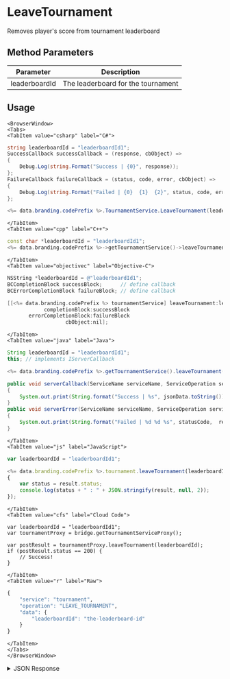 # LeaveTournament

Removes player's score from tournament leaderboard

<PartialServop service_name="tournament" operation_name="LEAVE_TOURNAMENT" />

## Method Parameters
Parameter | Description
--------- | -----------
leaderboardId | The leaderboard for the tournament

## Usage

```mdx-code-block
<BrowserWindow>
<Tabs>
<TabItem value="csharp" label="C#">
```

```csharp
string leaderboardId = "leaderboardId1";
SuccessCallback successCallback = (response, cbObject) =>
{
    Debug.Log(string.Format("Success | {0}", response));
};
FailureCallback failureCallback = (status, code, error, cbObject) =>
{
    Debug.Log(string.Format("Failed | {0}  {1}  {2}", status, code, error));
};

<%= data.branding.codePrefix %>.TournamentService.LeaveTournament(leaderboardId, successCallback, failureCallback);
```

```mdx-code-block
</TabItem>
<TabItem value="cpp" label="C++">
```

```cpp
const char *leaderboardId = "leaderboardId1";
<%= data.branding.codePrefix %>->getTournamentService()->leaveTournament(leaderboardId, this);
```

```mdx-code-block
</TabItem>
<TabItem value="objectivec" label="Objective-C">
```

```objectivec
NSString *leaderboardId = @"leaderboardId1";
BCCompletionBlock successBlock;      // define callback
BCErrorCompletionBlock failureBlock; // define callback

[[<%= data.branding.codePrefix %> tournamentService] leaveTournament:leaderboardId
            completionBlock:successBlock
       errorCompletionBlock:failureBlock
                   cbObject:nil];
```

```mdx-code-block
</TabItem>
<TabItem value="java" label="Java">
```

```java
String leaderboardId = "leaderboardId1";
this; // implements IServerCallback

<%= data.branding.codePrefix %>.getTournamentService().leaveTournament(leaderboardId, this);

public void serverCallback(ServiceName serviceName, ServiceOperation serviceOperation, JSONObject jsonData)
{
    System.out.print(String.format("Success | %s", jsonData.toString()));
}
public void serverError(ServiceName serviceName, ServiceOperation serviceOperation, int statusCode, int reasonCode, String jsonError)
{
    System.out.print(String.format("Failed | %d %d %s", statusCode,  reasonCode, jsonError.toString()));
}
```

```mdx-code-block
</TabItem>
<TabItem value="js" label="JavaScript">
```

```javascript
var leaderboardId = "leaderboardId1";

<%= data.branding.codePrefix %>.tournament.leaveTournament(leaderboardId, result =>
{
	var status = result.status;
	console.log(status + " : " + JSON.stringify(result, null, 2));
});
```

```mdx-code-block
</TabItem>
<TabItem value="cfs" label="Cloud Code">
```

```cfscript
var leaderboardId = "leaderboardId1";
var tournamentProxy = bridge.getTournamentServiceProxy();

var postResult = tournamentProxy.leaveTournament(leaderboardId);
if (postResult.status == 200) {
    // Success!
}
```

```mdx-code-block
</TabItem>
<TabItem value="r" label="Raw">
```

```r
{
	"service": "tournament",
	"operation": "LEAVE_TOURNAMENT",
	"data": {
		"leaderboardId": "the-leaderboard-id"
	}
}
```

```mdx-code-block
</TabItem>
</Tabs>
</BrowserWindow>
```

<details>
<summary>JSON Response</summary>

```json
{
	"status": 200,
	"data": {
		"numScoresRemoved": 1
	}
}
```
</details>

